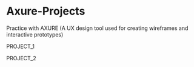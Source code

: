 # Axure-Projects

Practice with AXURE (A UX design tool used for creating wireframes and interactive prototypes)

PROJECT_1

PROJECT_2
